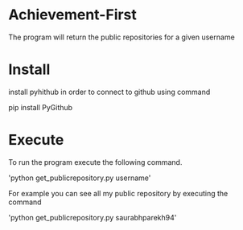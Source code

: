 # Achievement-First
The program will return the public repositories for a given username

# Install
install pyhithub in order to connect to github using command

pip install PyGithub

# Execute
To run the program execute the following command. 

'python get_publicrepository.py username'

For example you can see all my public repository by executing the command

'python get_publicrepository.py saurabhparekh94'
